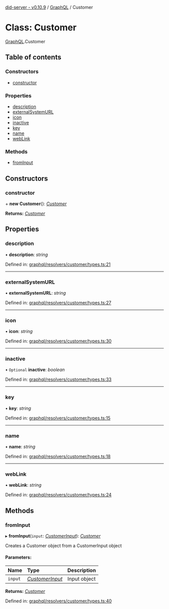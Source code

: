 [did-server - v0.10.9](../README.md) / [GraphQL](../modules/graphql.md) / Customer

# Class: Customer

[GraphQL](../modules/graphql.md).Customer

## Table of contents

### Constructors

- [constructor](graphql.customer.md#constructor)

### Properties

- [description](graphql.customer.md#description)
- [externalSystemURL](graphql.customer.md#externalsystemurl)
- [icon](graphql.customer.md#icon)
- [inactive](graphql.customer.md#inactive)
- [key](graphql.customer.md#key)
- [name](graphql.customer.md#name)
- [webLink](graphql.customer.md#weblink)

### Methods

- [fromInput](graphql.customer.md#frominput)

## Constructors

### constructor

\+ **new Customer**(): [*Customer*](graphql.customer.md)

**Returns:** [*Customer*](graphql.customer.md)

## Properties

### description

• **description**: *string*

Defined in: [graphql/resolvers/customer/types.ts:21](https://github.com/Puzzlepart/did/blob/dev/server/graphql/resolvers/customer/types.ts#L21)

___

### externalSystemURL

• **externalSystemURL**: *string*

Defined in: [graphql/resolvers/customer/types.ts:27](https://github.com/Puzzlepart/did/blob/dev/server/graphql/resolvers/customer/types.ts#L27)

___

### icon

• **icon**: *string*

Defined in: [graphql/resolvers/customer/types.ts:30](https://github.com/Puzzlepart/did/blob/dev/server/graphql/resolvers/customer/types.ts#L30)

___

### inactive

• `Optional` **inactive**: *boolean*

Defined in: [graphql/resolvers/customer/types.ts:33](https://github.com/Puzzlepart/did/blob/dev/server/graphql/resolvers/customer/types.ts#L33)

___

### key

• **key**: *string*

Defined in: [graphql/resolvers/customer/types.ts:15](https://github.com/Puzzlepart/did/blob/dev/server/graphql/resolvers/customer/types.ts#L15)

___

### name

• **name**: *string*

Defined in: [graphql/resolvers/customer/types.ts:18](https://github.com/Puzzlepart/did/blob/dev/server/graphql/resolvers/customer/types.ts#L18)

___

### webLink

• **webLink**: *string*

Defined in: [graphql/resolvers/customer/types.ts:24](https://github.com/Puzzlepart/did/blob/dev/server/graphql/resolvers/customer/types.ts#L24)

## Methods

### fromInput

▸ **fromInput**(`input`: [*CustomerInput*](graphql.customerinput.md)): [*Customer*](graphql.customer.md)

Creates a Customer object from a CustomerInput object

#### Parameters:

Name | Type | Description |
:------ | :------ | :------ |
`input` | [*CustomerInput*](graphql.customerinput.md) | Input object    |

**Returns:** [*Customer*](graphql.customer.md)

Defined in: [graphql/resolvers/customer/types.ts:40](https://github.com/Puzzlepart/did/blob/dev/server/graphql/resolvers/customer/types.ts#L40)
